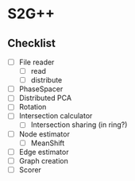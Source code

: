 # S2G++

## Checklist

- [ ] File reader
  - [ ] read
  - [ ] distribute
- [ ] PhaseSpacer
- [ ] Distributed PCA
- [ ] Rotation
- [ ] Intersection calculator
  - [ ] Intersection sharing (in ring?)
- [ ] Node estimator
    - [ ] MeanShift
- [ ] Edge estimator
- [ ] Graph creation
- [ ] Scorer

